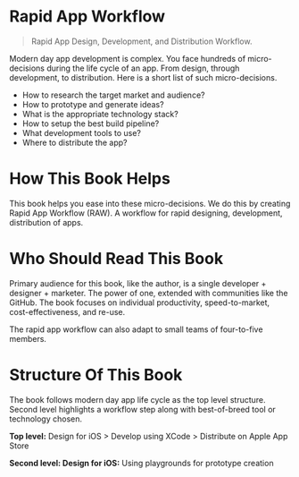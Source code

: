 # Rapid App Workflow

> Rapid App Design, Development, and Distribution Workflow.

Modern day app development is complex. You face hundreds of micro-decisions during the life cycle of an app. From design, through development, to distribution. Here is a short list of such micro-decisions.

- How to research the target market and audience?
- How to prototype and generate ideas?
- What is the appropriate technology stack?
- How to setup the best build pipeline?
- What development tools to use?
- Where to distribute the app?

# How This Book Helps

This book helps you ease into these micro-decisions. We do this by creating Rapid App Workflow (RAW). A workflow for rapid designing, development, distribution of apps.

# Who Should Read This Book

Primary audience for this book, like the author, is a single developer + designer + marketer. The power of one, extended with communities like the GitHub. The book focuses on individual productivity, speed-to-market, cost-effectiveness, and re-use.

The rapid app workflow can also adapt to small teams of four-to-five members.

# Structure Of This Book

The book follows modern day app life cycle as the top level structure. Second level highlights a workflow step along with best-of-breed tool or technology chosen.

**Top level:** Design for iOS > Develop using XCode > Distribute on Apple App Store

**Second level: Design for iOS:** Using playgrounds for prototype creation

